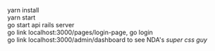 yarn install <br>
yarn start <br>
go start api rails server <br>
go link localhost:3000/pages/login-page, go login <br>
go link localhost:3000/admin/dashboard to see NDA's *super css guy* <br>
